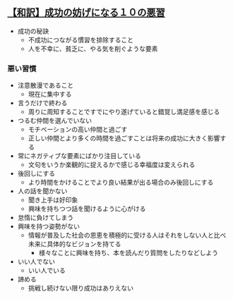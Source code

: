## [【和訳】成功の妨げになる１０の悪習](https://dev.classmethod.jp/etc/translated-10-bad-habits-of-unsuccessful-people/)
- 成功の秘訣
    - 不成功につながる慣習を排除すること
    - 人を不幸に、貧乏に、やる気を削ぐような要素
### 悪い習慣
- 注意散漫であること
    - 現在に集中する
- 言うだけで終わる
    - 周りに周知することですでにやり遂げていると錯覚し満足感を感じる
- つるむ仲間を選んでいない
    - モチベーションの高い仲間と過ごす
    - 正しい仲間とより多くの時間を過ごすことは将来の成功に大きく影響する
- 常にネガティブな要素にばかり注目している
    - 文句をいうか楽観的に捉えるかで感じる幸福度は変えられる
- 後回しにする
    - より時間をかけることでより良い結果が出る場合のみ後回しにする
- 人の話を聞かない
    - 聞き上手は好印象
    - 興味を持ちつつ話を聞けるように心がける
- 怠惰に負けてしまう
- 興味を持つ姿勢がない
    - 情報が普及した社会の恩恵を積極的に受ける人はそれをしない人と比べ未来に具体的なビジョンを持てる
        - 様々なことに興味を持ち、本を読んだり質問をしたりなどしよう
- いい人でない
    - いい人でいる
- 諦める
    - 挑戦し続けない限り成功はありえない
